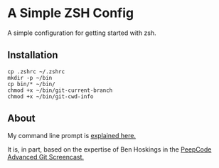 A Simple ZSH Config
===================

A simple configuration for getting started with zsh. 

Installation
------------

    cp .zshrc ~/.zshrc
    mkdir -p ~/bin
    cp bin/* ~/bin/
    chmod +x ~/bin/git-current-branch
    chmod +x ~/bin/git-cwd-info


About
------------

My command line prompt is [explained here.](http://peepcode.com/blog/2012/my-command-line-prompt)

It is, in part, based on the expertise of Ben Hoskings in the [PeepCode Advanced Git Screencast.](http://peepcode.com/products/advanced-git)
